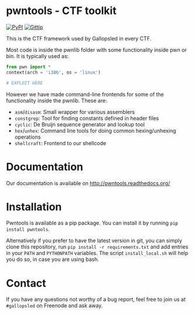 # pwntools - CTF toolkit
[![PyPI](http://img.shields.io/pypi/v/pwntools.svg)](https://pypi.python.org/pypi/pwntools/)
[![Gittip](http://img.shields.io/gittip/gallopsled.svg)](https://www.gittip.com/gallopsled/)

This is the CTF framework used by Gallopsled in every CTF.

Most code is inside the pwnlib folder with some functionality inside pwn or
bin. It is typically used as:

```python
from pwn import *
context(arch = 'i386', os = 'linux')

# EXPLOIT HERE
```

However we have made command-line frontends for some of the functionality
inside the pwnlib. These are:

* `asm`/`disasm`: Small wrapper for various assemblers
* `constgrep`: Tool for finding constants defined in header files
* `cyclic`: De Bruijn sequence generator and lookup tool
* `hex`/`unhex`: Command line tools for doing common hexing/unhexing operations
* `shellcraft`: Frontend to our shellcode

# Documentation
Our documentation is available on http://pwntools.readthedocs.org/

# Installation
Pwntools is available as a pip package. You can install it by running
`pip install pwntools`.

Alternatively if you prefer to have the latest version in git, you can
simply clone this repository, run `pip install -r requirements.txt`
and add entries in your `PATH` and `PYTHONPATH` variables. The script
`install_local.sh` will help you do so, in case you are using bash.

# Contact
If you have any questions not worthy of a bug report, feel free to join us
at `#gallopsled` on Freenode and ask away.
